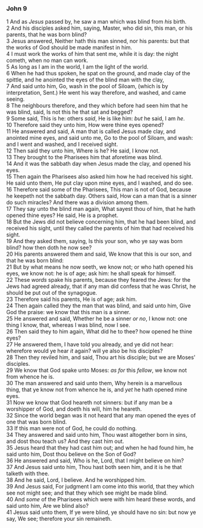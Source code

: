 ### John 9

1 And as *Jesus* passed by, he saw a man which was blind from *his* birth.  
2 And his disciples asked him, saying, Master, who did sin, this man, or his parents, that he was born blind?  
3 Jesus answered, Neither hath this man sinned, nor his parents: but that the works of God should be made manifest in him.  
4 I must work the works of him that sent me, while it is day: the night cometh, when no man can work.  
5 As long as I am in the world, I am the light of the world.  
6 When he had thus spoken, he spat on the ground, and made clay of the spittle, and he anointed the eyes of the blind man with the clay,  
7 And said unto him, Go, wash in the pool of Siloam, (which is by interpretation, Sent.) He went his way therefore, and washed, and came seeing.  
8 The neighbours therefore, and they which before had seen him that he was blind, said, Is not this he that sat and begged?  
9 Some said, This is he: others *said*, He is like him: *but* he said, I am *he*.  
10 Therefore said they unto him, How were thine eyes opened?  
11 He answered and said, A man that is called Jesus made clay, and anointed mine eyes, and said unto me, Go to the pool of Siloam, and wash: and I went and washed, and I received sight.  
12 Then said they unto him, Where is he? He said, I know not.  
13 They brought to the Pharisees him that aforetime was blind.  
14 And it was the sabbath day when Jesus made the clay, and opened his eyes.  
15 Then again the Pharisees also asked him how he had received his sight. He said unto them, He put clay upon mine eyes, and I washed, and do see.  
16 Therefore said some of the Pharisees, This man is not of God, because he keepeth not the sabbath day. Others said, How can a man that is a sinner do such miracles? And there was a division among them.  
17 They say unto the blind man again, What sayest thou of him, that he hath opened thine eyes? He said, He is a prophet.  
18 But the Jews did not believe concerning him, that he had been blind, and received his sight, until they called the parents of him that had received his sight.  
19 And they asked them, saying, Is this your son, who ye say was born blind? how then doth he now see?  
20 His parents answered them and said, We know that this is our son, and that he was born blind:  
21 But by what means he now seeth, we know not; or who hath opened his eyes, we know not: he is of age; ask him: he shall speak for himself.  
22 These *words* spake his parents, because they feared the Jews: for the Jews had agreed already, that if any man did confess that he was Christ, he should be put out of the synagogue.  
23 Therefore said his parents, He is of age; ask him.  
24 Then again called they the man that was blind, and said unto him, Give God the praise: we know that this man is a sinner.  
25 He answered and said, Whether he be a sinner *or no*, I know not: one thing I know, that, whereas I was blind, now I see.  
26 Then said they to him again, What did he to thee? how opened he thine eyes?  
27 He answered them, I have told you already, and ye did not hear: wherefore would ye hear *it* again? will ye also be his disciples?  
28 Then they reviled him, and said, Thou art his disciple; but we are Moses' disciples.  
29 We know that God spake unto Moses: *as for* this *fellow*, we know not from whence he is.  
30 The man answered and said unto them, Why herein is a marvellous thing, that ye know not from whence he is, and *yet* he hath opened mine eyes.  
31 Now we know that God heareth not sinners: but if any man be a worshipper of God, and doeth his will, him he heareth.  
32 Since the world began was it not heard that any man opened the eyes of one that was born blind.  
33 If this man were not of God, he could do nothing.  
34 They answered and said unto him, Thou wast altogether born in sins, and dost thou teach us? And they cast him out.  
35 Jesus heard that they had cast him out; and when he had found him, he said unto him, Dost thou believe on the Son of God?  
36 He answered and said, Who is he, Lord, that I might believe on him?  
37 And Jesus said unto him, Thou hast both seen him, and it is he that talketh with thee.  
38 And he said, Lord, I believe. And he worshipped him.  
39 And Jesus said, For judgment I am come into this world, that they which see not might see; and that they which see might be made blind.  
40 And *some* of the Pharisees which were with him heard these words, and said unto him, Are we blind also?  
41 Jesus said unto them, If ye were blind, ye should have no sin: but now ye say, We see; therefore your sin remaineth.  
